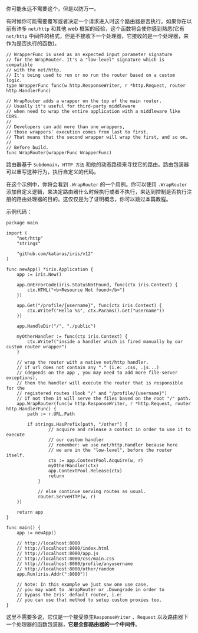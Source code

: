 你可能永远不需要这个，但是以防万一。

有时候你可能需要覆写或者决定一个请求进入时这个路由器是否执行。如果你在以前有许多 `net/http` 和其他    web 框架的经验，这个函数将会使你感到熟悉(它有 `net/http` 中间件的格式，但是不接收下一个处理器，它接收的是一个处理器，来作为是否执行的函数)。

	// WrapperFunc is used as an expected input parameter signature
	// for the WrapRouter. It's a "low-level" signature which is compatible
	// with the net/http.
	// It's being used to run or no run the router based on a custom logic.
	type WrapperFunc func(w http.ResponseWriter, r *http.Request, router http.HandlerFunc)
	
	// WrapRouter adds a wrapper on the top of the main router.
	// Usually it's useful for third-party middleware
	// when need to wrap the entire application with a middleware like CORS.
	//
	// Developers can add more than one wrappers,
	// those wrappers' execution comes from last to first.
	// That means that the second wrapper will wrap the first, and so on.
	//
	// Before build.
	func WrapRouter(wrapperFunc WrapperFunc)

路由器基于 `Subdomain`，`HTTP 方法` 和他的动态路径来寻找它的路由。路由包装器可以重写这种行为，执行自定义的代码。

在这个示例中，你将会看到 `.WrapRouter` 的一个用例。你可以使用 `.WrapRouter` 添加自定义逻辑，来决定路由器什么时候执行或者不执行，来达到控制是否执行注册的路由处理器的目的。这仅仅是为了证明概念，你可以跳过本篇教程。

示例代码：

	package main
	
	import (
	    "net/http"
	    "strings"
	
	    "github.com/kataras/iris/v12"
	)
	
	func newApp() *iris.Application {
	    app := iris.New()
	
	    app.OnErrorCode(iris.StatusNotFound, func(ctx iris.Context) {
	        ctx.HTML("<b>Resource Not found</b>")
	    })
	
	    app.Get("/profile/{username}", func(ctx iris.Context) {
	        ctx.Writef("Hello %s", ctx.Params().Get("username"))
	    })
	
	    app.HandleDir("/", "./public")
	
	    myOtherHandler := func(ctx iris.Context) {
	        ctx.Writef("inside a handler which is fired manually by our custom router wrapper")
	    }
	
	    // wrap the router with a native net/http handler.
	    // if url does not contain any "." (i.e: .css, .js...)
	    // (depends on the app , you may need to add more file-server exceptions),
	    // then the handler will execute the router that is responsible for the
	    // registered routes (look "/" and "/profile/{username}")
	    // if not then it will serve the files based on the root "/" path.
	    app.WrapRouter(func(w http.ResponseWriter, r *http.Request, router http.HandlerFunc) {
	        path := r.URL.Path
	
	        if strings.HasPrefix(path, "/other") {
	                // acquire and release a context in order to use it to execute
	                // our custom handler
	                // remember: we use net/http.Handler because here
	                // we are in the "low-level", before the router itself.
	                ctx := app.ContextPool.Acquire(w, r)
	                myOtherHandler(ctx)
	                app.ContextPool.Release(ctx)
	                return
	            }
	
	            // else continue serving routes as usual.
	            router.ServeHTTP(w, r) 
	    })
	
	    return app
	}
	
	func main() {
	    app := newApp()
	
	    // http://localhost:8080
	    // http://localhost:8080/index.html
	    // http://localhost:8080/app.js
	    // http://localhost:8080/css/main.css
	    // http://localhost:8080/profile/anyusername
	    // http://localhost:8080/other/random
	    app.Run(iris.Addr(":8080"))
	
	    // Note: In this example we just saw one use case,
	    // you may want to .WrapRouter or .Downgrade in order to
	    // bypass the Iris' default router, i.e:
	    // you can use that method to setup custom proxies too.
	}

这里不需要多说，它仅是一个接受原生`ResponseWriter` 、`Request` 以及路由器下一个处理器的函数包装器，**它是全部路由器的一个中间件**。